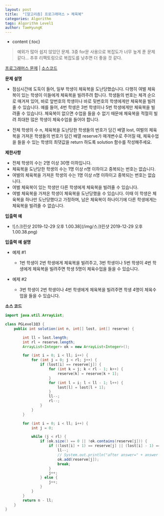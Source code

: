 ```yaml
---
layout: post
title:  "[알고리즘] 프로그래머스 > 체육복"
categories: Algorithm
tags: Algorithm Level1
author: TaeHyungK
---
```


* content
{:toc}

> 예외가 많아 쉽지 않았던 문제. 3중 for문 사용으로 복잡도가 너무 높게 푼 문제 같다...
> 추후 리팩토링으로 복잡도를 낮추면 더 좋을 것 같다.

[프로그래머스 문제](https://programmers.co.kr/learn/courses/30/lessons/42862) | [소스코드](https://github.com/TaeHyungK/algorithm/blob/master/src/programmers/level1/PGLevel1Q3.java)

**문제 설명**

  - 점심시간에 도둑이 들어, 일부 학생이 체육복을 도난당했습니다. 다행히 여벌 체육복이 있는 학생이 이들에게 체육복을 빌려주려 합니다. 학생들의 번호는 체격 순으로 매겨져 있어, 바로 앞번호의 학생이나 바로 뒷번호의 학생에게만 체육복을 빌려줄 수 있습니다. 예를 들어, 4번 학생은 3번 학생이나 5번 학생에게만 체육복을 빌려줄 수 있습니다. 체육복이 없으면 수업을 들을 수 없기 때문에 체육복을 적절히 빌려 최대한 많은 학생이 체육수업을 들어야 합니다.
  
  - 전체 학생의 수 n, 체육복을 도난당한 학생들의 번호가 담긴 배열 lost, 여벌의 체육복을 가져온 학생들의 번호가 담긴 배열 reserve가 매개변수로 주어질 때, 체육수업을 들을 수 있는 학생의 최댓값을 return 하도록 solution 함수를 작성해주세요.

**제한사항**

 - 전체 학생의 수는 2명 이상 30명 이하입니다.
 - 체육복을 도난당한 학생의 수는 1명 이상 n명 이하이고 중복되는 번호는 없습니다.
 - 여벌의 체육복을 가져온 학생의 수는 1명 이상 n명 이하이고 중복되는 번호는 없습니다.
 - 여벌 체육복이 있는 학생만 다른 학생에게 체육복을 빌려줄 수 있습니다.
 - 여벌 체육복을 가져온 학생이 체육복을 도난당했을 수 있습니다. 이때 이 학생은 체육복을 하나만 도난당했다고 가정하며, 남은 체육복이 하나이기에 다른 학생에게는 체육복을 빌려줄 수 없습니다.

**입출력 예**
- ![스크린샷 2019-12-29 오후 1.00.38](/img/스크린샷 2019-12-29 오후 1.00.38.png)

**입출력 예 설명**

- 예제 #1
  - 1번 학생이 2번 학생에게 체육복을 빌려주고, 3번 학생이나 5번 학생이 4번 학생에게 체육복을 빌려주면 학생 5명이 체육수업을 들을 수 있습니다.

- 예제 #2
  - 3번 학생이 2번 학생이나 4번 학생에게 체육복을 빌려주면 학생 4명이 체육수업을 들을 수 있습니다.

**소스 코드**

```java
import java.util.ArrayList;

class PGLevel1Q3 {
    public int solution(int n, int[] lost, int[] reserve) {

        int ll = lost.length;
        int rl = reserve.length;
        ArrayList<Integer> ok = new ArrayList<Integer>();

        for (int i = 0; i < ll; i++) {
            for (int j = 0; j < rl; j++) {
                if (lost[i] == reserve[j]) {
                    for (int k = j; k < rl - 1; k++) {
                        reserve[k] = reserve[k + 1];
                    }
                    for (int l = i; l < ll - 1; l++) {
                        lost[l] = lost[l + 1];
                    }
                    ll--;
                    rl--;
                }
            }
        }

        for (int i = 0; i < ll; i++) {
            int j = 0;

            while (j < rl) {
                if (ok.size() == 0 || !ok.contains(reserve[j])) {
                    if ((lost[i] + 1) == reserve[j] || (lost[i] - 1) == reserve[j]) {
                        ll--;
                        // System.out.println("after answer=" + answer + "j=" + j);
                        ok.add(reserve[j]);
                        break;
                    }
                    j++;
                } else {
                    j++;
                }
            }
        }
        return n - ll;
    }
}
```